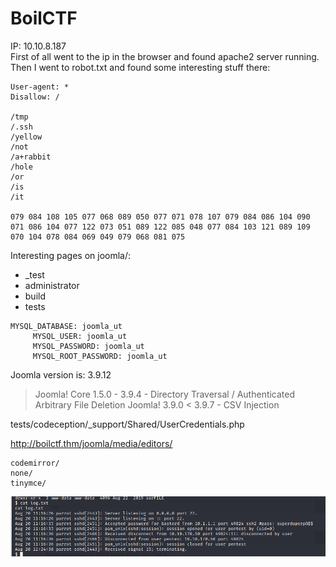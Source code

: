 # BoilCTF
IP: 10.10.8.187
<br>
First of all went to the ip in the browser and found apache2 server running. Then I went to robot.txt and found some interesting stuff there:

```
User-agent: *
Disallow: /

/tmp
/.ssh
/yellow
/not
/a+rabbit
/hole
/or
/is
/it

079 084 108 105 077 068 089 050 077 071 078 107 079 084 086 104 090 071 086 104 077 122 073 051 089 122 085 048 077 084 103 121 089 109 070 104 078 084 069 049 079 068 081 075
```

Interesting pages on joomla/:
- _test
- administrator
- build
- tests

```
MYSQL_DATABASE: joomla_ut
     MYSQL_USER: joomla_ut
     MYSQL_PASSWORD: joomla_ut
     MYSQL_ROOT_PASSWORD: joomla_ut
```

Joomla version is: 3.9.12

> Joomla! Core 1.5.0 - 3.9.4 - Directory Traversal / Authenticated Arbitrary File Deletion 
> Joomla! 3.9.0 < 3.9.7 - CSV Injection

tests/codeception/\_support/Shared/UserCredentials.php

http://boilctf.thm/joomla/media/editors/

```
codemirror/
none/
tinymce/
```

![log.txt](./imgs/log.txt.png)